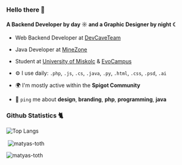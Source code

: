 ### Hello there 👋

#### A Backend Developer by day ☼ and a Graphic Designer by night ☾

- Web Backend Developer at [DevCaveTeam](https://devcaveteam.eu)
- Java Developer at [MineZone](https://minezone.hu)
- Student at [University of Miskolc](https://uni-miskolc.hu) & [EvoCampus](https://www.evosoft.hu/about_us_evolife_evouni)

- ⚙️ I use daily: `.php`, `.js`, `.cs`, `.java`, `.py`, `.html`, `.css`, `.psd`, `.ai`
- 🌍 I'm mostly active within the **Spigot Community**
- 💬 `ping` me about **design**, **branding**, **php**, **programming**, **java**

### Github Statistics 🐈 

![Top Langs](https://github-readme-stats.vercel.app/api/top-langs/?username=matyas-toth&hide_progress=false)

<p>&nbsp;<img align="center" src="https://github-readme-stats.vercel.app/api?username=matyas-toth&show_icons=true&locale=en" alt="matyas-toth" /></p>

<p><img align="center" src="https://github-readme-streak-stats.herokuapp.com/?user=matyas-toth&" alt="matyas-toth" /></p>

